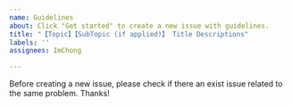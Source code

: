 ```yaml
---
name: Guidelines
about: Click "Get started" to create a new issue with guidelines.
title: "【Topic】【SubTopic (if applied)】 Title Descriptions"
labels: ''
assignees: ImChong

---
```


Before creating a new issue, please check if there an exist issue related to the same problem. Thanks!
